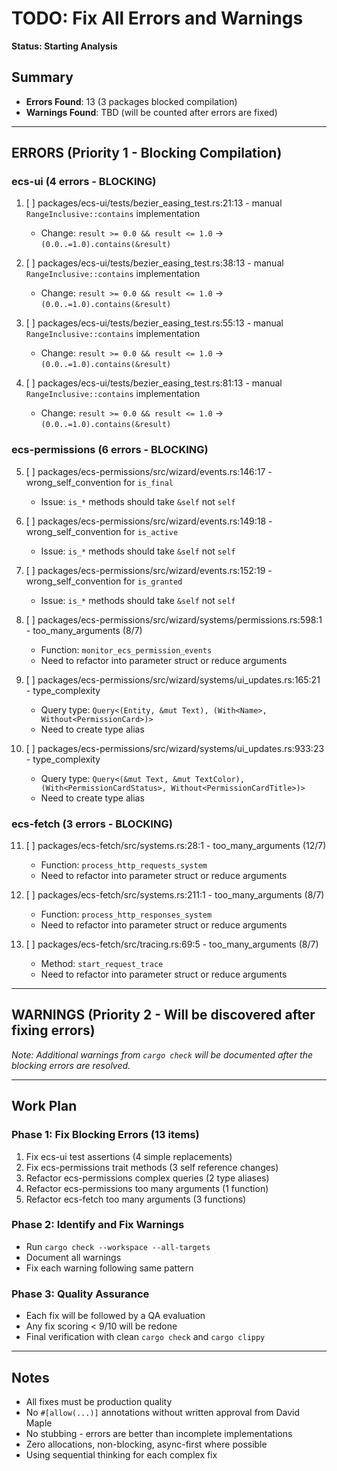 # TODO: Fix All Errors and Warnings

**Status: Starting Analysis**

## Summary
- **Errors Found**: 13 (3 packages blocked compilation)
- **Warnings Found**: TBD (will be counted after errors are fixed)

---

## ERRORS (Priority 1 - Blocking Compilation)

### ecs-ui (4 errors - BLOCKING)

1. [ ] packages/ecs-ui/tests/bezier_easing_test.rs:21:13 - manual `RangeInclusive::contains` implementation
   - Change: `result >= 0.0 && result <= 1.0` → `(0.0..=1.0).contains(&result)`

2. [ ] packages/ecs-ui/tests/bezier_easing_test.rs:38:13 - manual `RangeInclusive::contains` implementation
   - Change: `result >= 0.0 && result <= 1.0` → `(0.0..=1.0).contains(&result)`

3. [ ] packages/ecs-ui/tests/bezier_easing_test.rs:55:13 - manual `RangeInclusive::contains` implementation
   - Change: `result >= 0.0 && result <= 1.0` → `(0.0..=1.0).contains(&result)`

4. [ ] packages/ecs-ui/tests/bezier_easing_test.rs:81:13 - manual `RangeInclusive::contains` implementation
   - Change: `result >= 0.0 && result <= 1.0` → `(0.0..=1.0).contains(&result)`

### ecs-permissions (6 errors - BLOCKING)

5. [ ] packages/ecs-permissions/src/wizard/events.rs:146:17 - wrong_self_convention for `is_final`
   - Issue: `is_*` methods should take `&self` not `self`

6. [ ] packages/ecs-permissions/src/wizard/events.rs:149:18 - wrong_self_convention for `is_active`
   - Issue: `is_*` methods should take `&self` not `self`

7. [ ] packages/ecs-permissions/src/wizard/events.rs:152:19 - wrong_self_convention for `is_granted`
   - Issue: `is_*` methods should take `&self` not `self`

8. [ ] packages/ecs-permissions/src/wizard/systems/permissions.rs:598:1 - too_many_arguments (8/7)
   - Function: `monitor_ecs_permission_events`
   - Need to refactor into parameter struct or reduce arguments

9. [ ] packages/ecs-permissions/src/wizard/systems/ui_updates.rs:165:21 - type_complexity
   - Query type: `Query<(Entity, &mut Text), (With<Name>, Without<PermissionCard>)>`
   - Need to create type alias

10. [ ] packages/ecs-permissions/src/wizard/systems/ui_updates.rs:933:23 - type_complexity
    - Query type: `Query<(&mut Text, &mut TextColor), (With<PermissionCardStatus>, Without<PermissionCardTitle>)>`
    - Need to create type alias

### ecs-fetch (3 errors - BLOCKING)

11. [ ] packages/ecs-fetch/src/systems.rs:28:1 - too_many_arguments (12/7)
    - Function: `process_http_requests_system`
    - Need to refactor into parameter struct or reduce arguments

12. [ ] packages/ecs-fetch/src/systems.rs:211:1 - too_many_arguments (8/7)
    - Function: `process_http_responses_system`
    - Need to refactor into parameter struct or reduce arguments

13. [ ] packages/ecs-fetch/src/tracing.rs:69:5 - too_many_arguments (8/7)
    - Method: `start_request_trace`
    - Need to refactor into parameter struct or reduce arguments

---

## WARNINGS (Priority 2 - Will be discovered after fixing errors)

_Note: Additional warnings from `cargo check` will be documented after the blocking errors are resolved._

---

## Work Plan

### Phase 1: Fix Blocking Errors (13 items)
1. Fix ecs-ui test assertions (4 simple replacements)
2. Fix ecs-permissions trait methods (3 self reference changes)
3. Refactor ecs-permissions complex queries (2 type aliases)
4. Refactor ecs-permissions too many arguments (1 function)
5. Refactor ecs-fetch too many arguments (3 functions)

### Phase 2: Identify and Fix Warnings
- Run `cargo check --workspace --all-targets` 
- Document all warnings
- Fix each warning following same pattern

### Phase 3: Quality Assurance
- Each fix will be followed by a QA evaluation
- Any fix scoring < 9/10 will be redone
- Final verification with clean `cargo check` and `cargo clippy`

---

## Notes

- All fixes must be production quality
- No `#[allow(...)]` annotations without written approval from David Maple
- No stubbing - errors are better than incomplete implementations
- Zero allocations, non-blocking, async-first where possible
- Using sequential thinking for each complex fix
